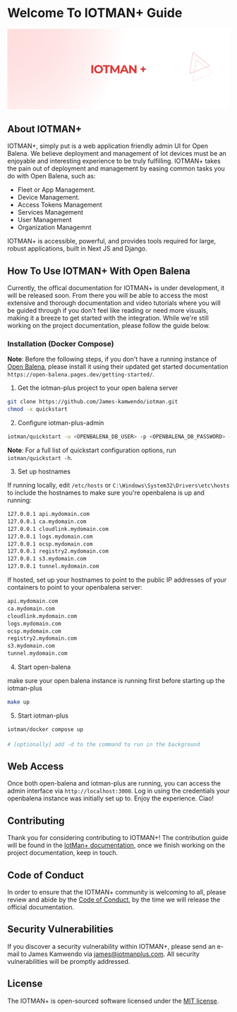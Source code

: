 # Welcome To IOTMAN+ Guide

![iotman-banner](IOTMAN+.png)

<!-- <p align="center">
  <a href="https://packagist.org/packages/James-kamwendo/framework"><img src="https://img.shields.io/packagist/l/James-kamwendo/framework" alt="License"></a>
</p> -->

## About IOTMAN+

IOTMAN+, simply put is a web application friendly admin UI for Open Balena. We believe deployment and management of Iot devices must be an enjoyable and interesting experience to be truly fulfilling. IOTMAN+ takes the pain out of deployment and management by easing common tasks you do with Open Balena, such as:

- Fleet or App Management.
- Device Management.
- Access Tokens Management
- Services Management
- User Management
- Organization Managemnt

IOTMAN+ is accessible, powerful, and provides tools required for large, robust applications, built in Next JS and Django.

## How To Use IOTMAN+ With Open Balena

Currently, the offical documentation for IOTMAN+ is under development, it will be released soon. From there you will be able to access the most extensive and thorough documentation and video tutorials where you will be guided through if you don't feel like reading or need more visuals, making it a breeze to get started with the integration. While we're still working on the project documentation, please follow the guide below.

### Installation (Docker Compose)

**Note**: Before the following steps, if you don't have a running instance of [Open Balena](https://open-balena.pages.dev/getting-started), please install it using their updated get started documentation `https://open-balena.pages.dev/getting-started/`.

1. Get the iotman-plus project to your open balena server

```sh
git clone https://github.com/James-kamwendo/iotman.git
chmod -x quickstart
```

2. Configure iotman-plus-admin

```sh
iotman/quickstart -u <OPENBALENA_DB_USER> -p <OPENBALENA_DB_PASSWORD> -d <DOMAIN> -P [OPENBALENA_DB_PORT] -i [PROTOCOL]
```

**Note**: For a full list of quickstart configuration options, run `iotman/quickstart -h`.

3. Set up hostnames

If running locally, edit `/etc/hosts` or `C:\Windows\System32\Drivers\etc\hosts` to include the hostnames to make sure you're openbalena is up and running:

```sh
127.0.0.1 api.mydomain.com
127.0.0.1 ca.mydomain.com
127.0.0.1 cloudlink.mydomain.com
127.0.0.1 logs.mydomain.com
127.0.0.1 ocsp.mydomain.com
127.0.0.1 registry2.mydomain.com
127.0.0.1 s3.mydomain.com
127.0.0.1 tunnel.mydomain.com
```

If hosted, set up your hostnames to point to the public IP addresses of your containers to point to your openbalena server:

```sh
api.mydomain.com
ca.mydomain.com
cloudlink.mydomain.com
logs.mydomain.com
ocsp.mydomain.com
registry2.mydomain.com
s3.mydomain.com
tunnel.mydomain.com
```

4. Start open-balena
   
make sure your open balena instance is running first before starting up the iotman-plus

```sh
make up
```

5. Start iotman-plus

```sh
iotman/docker compose up

# [optionally] add -d to the command to run in the background
```

## Web Access

Once both open-balena and iotman-plus are running, you can access the admin interface via `http://localhost:3000`.  Log in using the credentials your openbalena instance was initially set up to. Enjoy the experience. Ciao!

## Contributing

Thank you for considering contributing to IOTMAN+! The contribution guide will be found in the [IotMan+ documentation](https://iotman+.com/docs/contributions), once we finish working on the project documentation, keep in touch.

## Code of Conduct

In order to ensure that the IOTMAN+ community is welcoming to all, please review and abide by the [Code of Conduct](https://iotman+.com/docs/contributions#code-of-conduct), by the time we will release the official documentation.

## Security Vulnerabilities

If you discover a security vulnerability within IOTMAN+, please send an e-mail to James Kamwendo via [james@iotmanplus.com](mailto:james@iotmanplus.com). All security vulnerabilities will be promptly addressed.

## License

The IOTMAN+ is open-sourced software licensed under the [MIT license](https://opensource.org/licenses/MIT).
